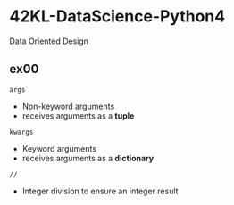 # 42KL-DataScience-Python4
Data Oriented Design

## **ex00**

`args` 

- Non-keyword arguments
- receives arguments as a __tuple__

`kwargs`

- Keyword arguments
- receives arguments as a __dictionary__

`//`

- Integer division to ensure an integer result
